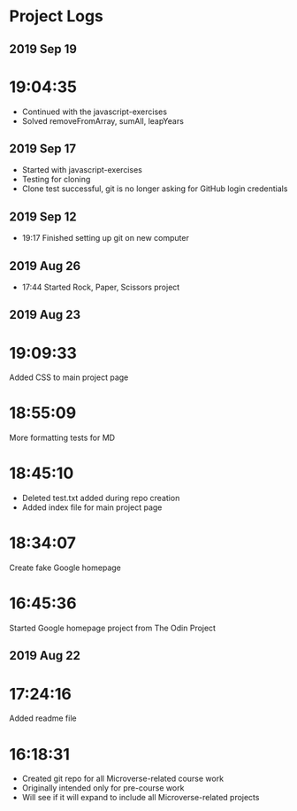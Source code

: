 # Project Logs

## 2019 Sep 19
# 19:04:35
* Continued with the javascript-exercises
* Solved removeFromArray, sumAll, leapYears

## 2019 Sep 17
* Started with javascript-exercises
* Testing for cloning
* Clone test successful, git is no longer asking for GitHub login credentials

## 2019 Sep 12
* 19:17 Finished setting up git on new computer

## 2019 Aug 26
* 17:44
  Started Rock, Paper, Scissors project
  
## 2019 Aug 23
# 19:09:33
  Added CSS to main project page
# 18:55:09
  More formatting tests for MD
# 18:45:10
  * Deleted test.txt added during repo creation
  * Added index file for main project page
# 18:34:07
  Create fake Google homepage
# 16:45:36
  Started Google homepage project from The Odin Project

## 2019 Aug 22
# 17:24:16
  Added readme file
# 16:18:31
  * Created git repo for all Microverse-related course work
  * Originally intended only for pre-course work
  * Will see if it will expand to include all Microverse-related projects
